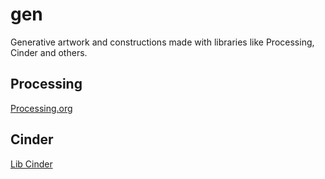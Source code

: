 gen
===

Generative artwork and constructions made with libraries like Processing, Cinder and others.

## Processing

[Processing.org](http://processing.org)

## Cinder

[Lib Cinder](http://libcinder.org)

